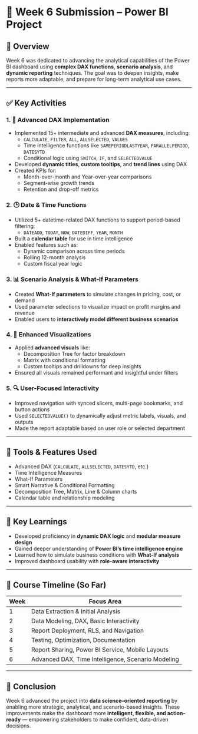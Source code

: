 # 📁 Week 6 Submission – Power BI Project

## 📌 Overview

Week 6 was dedicated to advancing the analytical capabilities of the Power BI dashboard using **complex DAX functions**, **scenario analysis**, and **dynamic reporting** techniques. The goal was to deepen insights, make reports more adaptable, and prepare for long-term analytical use cases.

---

## ✅ Key Activities

### 1. 🧠 Advanced DAX Implementation

- Implemented 15+ intermediate and advanced **DAX measures**, including:
  - `CALCULATE`, `FILTER`, `ALL`, `ALLSELECTED`, `VALUES`
  - Time intelligence functions like `SAMEPERIODLASTYEAR`, `PARALLELPERIOD`, `DATESYTD`
  - Conditional logic using `SWITCH`, `IF`, and `SELECTEDVALUE`
- Developed **dynamic titles**, **custom tooltips**, and **trend lines** using DAX
- Created KPIs for:
  - Month-over-month and Year-over-year comparisons
  - Segment-wise growth trends
  - Retention and drop-off metrics

### 2. 🕒 Date & Time Functions

- Utilized 5+ datetime-related DAX functions to support period-based filtering:
  - `DATEADD`, `TODAY`, `NOW`, `DATEDIFF`, `YEAR`, `MONTH`
- Built a **calendar table** for use in time intelligence
- Enabled features such as:
  - Dynamic comparison across time periods
  - Rolling 12-month analysis
  - Custom fiscal year logic

### 3. 📊 Scenario Analysis & What-If Parameters

- Created **What-If parameters** to simulate changes in pricing, cost, or demand
- Used parameter selections to visualize impact on profit margins and revenue
- Enabled users to **interactively model different business scenarios**

### 4. 📌 Enhanced Visualizations

- Applied **advanced visuals** like:
  - Decomposition Tree for factor breakdown
  - Matrix with conditional formatting
  - Custom tooltips and drilldowns for deep insights
- Ensured all visuals remained performant and insightful under filters

### 5. 🔍 User-Focused Interactivity

- Improved navigation with synced slicers, multi-page bookmarks, and button actions
- Used `SELECTEDVALUE()` to dynamically adjust metric labels, visuals, and outputs
- Made the report adaptable based on user role or selected department

---

## 🧰 Tools & Features Used

- Advanced DAX (`CALCULATE`, `ALLSELECTED`, `DATESYTD`, etc.)
- Time Intelligence Measures
- What-If Parameters
- Smart Narrative & Conditional Formatting
- Decomposition Tree, Matrix, Line & Column charts
- Calendar table and relationship modeling

---

## 🧠 Key Learnings

- Developed proficiency in **dynamic DAX logic** and **modular measure design**
- Gained deeper understanding of **Power BI’s time intelligence engine**
- Learned how to simulate business conditions with **What-If analysis**
- Improved dashboard usability with **role-aware interactivity**

---

## 📅 Course Timeline (So Far)

| Week | Focus Area                                           |
|------|------------------------------------------------------|
| 1    | Data Extraction & Initial Analysis                   |
| 2    | Data Modeling, DAX, Basic Interactivity              |
| 3    | Report Deployment, RLS, and Navigation               |
| 4    | Testing, Optimization, Documentation                 |
| 5    | Report Sharing, Power BI Service, Mobile Layouts     |
| 6    | Advanced DAX, Time Intelligence, Scenario Modeling   |

---

## 📝 Conclusion

Week 6 advanced the project into **data science–oriented reporting** by enabling more strategic, analytical, and scenario-based insights. These improvements make the dashboard more **intelligent, flexible, and action-ready** — empowering stakeholders to make confident, data-driven decisions.


